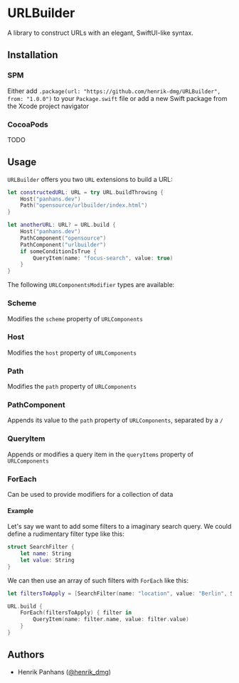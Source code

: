# URLBuilder

A library to construct URLs with an elegant, SwiftUI-like syntax.

## Installation

### SPM

Either add `.package(url: "https://github.com/henrik-dmg/URLBuilder", from: "1.0.0")` to your `Package.swift` file or add a new Swift package from the Xcode project navigator

### CocoaPods

TODO

## Usage

`URLBuilder` offers you two `URL` extensions to build a URL:

```swift
let constructedURL: URL = try URL.buildThrowing {
	Host("panhans.dev")
	Path("opensource/urlbuilder/index.html")
}

let anotherURL: URL? = URL.build {
	Host("panhans.dev")
	PathComponent("opensource")
	PathComponent("urlbuilder")
	if someConditionIsTrue {
		QueryItem(name: "focus-search", value: true)
	}
}
```

The following `URLComponentsModifier` types are available:

### Scheme

Modifies the `scheme` property of `URLComponents`

### Host

Modifies the `host` property of `URLComponents`

### Path

Modifies the `path` property of `URLComponents`

### PathComponent

Appends its value to the `path` property of `URLComponents`, separated by a `/`

### QueryItem

Appends or modifies a query item in the `queryItems` property of `URLComponents`

### ForEach

Can be used to provide modifiers for a collection of data

#### Example

Let's say we want to add some filters to a imaginary search query. We could define a rudimentary filter type like this:

```swift
struct SearchFilter {
	let name: String
	let value: String
}
```

We can then use an array of such filters with `ForEach` like this:

```swift
let filtersToApply = [SearchFilter(name: "location", value: "Berlin", SearchFilter(name: "radius", value: "10")]

URL.build {
	ForEach(filtersToApply) { filter in
		QueryItem(name: filter.name, value: filter.value)
	}
}

```

## Authors

- Henrik Panhans ([@henrik_dmg](https://twitter.com/henrik_dmg))
